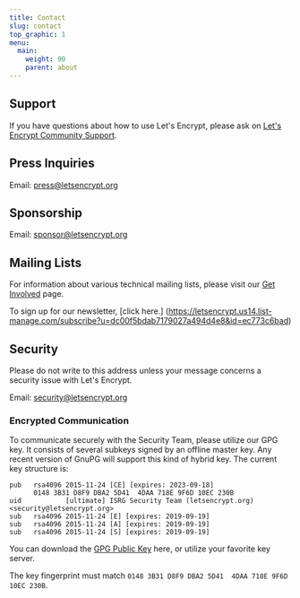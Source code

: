 ```yaml
---
title: Contact
slug: contact
top_graphic: 1
menu:
  main:
    weight: 90
    parent: about
---
```


## Support

If you have questions about how to use Let's Encrypt, please ask on [Let's Encrypt Community Support](https://community.letsencrypt.org/).

## Press Inquiries

Email: <press@letsencrypt.org>

## Sponsorship

Email: <sponsor@letsencrypt.org>

## Mailing Lists

For information about various technical mailing lists, please visit our [Get Involved](/getinvolved/) page.

To sign up for our newsletter, \[click here.\] (https://letsencrypt.us14.list-manage.com/subscribe?u=dc00f5bdab7179027a494d4e8&id=ec773c6bad)

## Security

Please do not write to this address unless your message concerns a security issue with Let's Encrypt.

Email: <security@letsencrypt.org>

### Encrypted Communication

To communicate securely with the Security Team, please utilize our GPG key. It consists of several subkeys signed by an offline master key. Any recent version of GnuPG will support this kind of hybrid key. The current key structure is:

    pub   rsa4096 2015-11-24 [CE] [expires: 2023-09-18]
          0148 3B31 D8F9 DBA2 5D41  4DAA 718E 9F6D 10EC 230B
    uid           [ultimate] ISRG Security Team (letsencrypt.org) <security@letsencrypt.org>
    sub   rsa4096 2015-11-24 [E] [expires: 2019-09-19]
    sub   rsa4096 2015-11-24 [A] [expires: 2019-09-19]
    sub   rsa4096 2015-11-24 [S] [expires: 2019-09-19]
    

You can download the [GPG Public Key](/security_letsencrypt.org-publickey.asc) here, or utilize your favorite key server.

The key fingerprint must match `0148 3B31 D8F9 DBA2 5D41  4DAA 718E 9F6D 10EC 230B`.